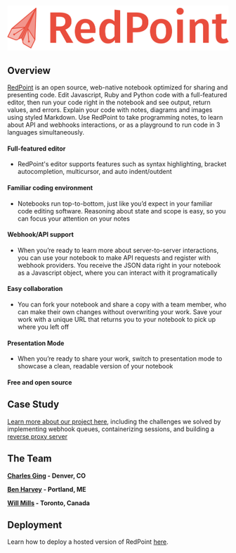 ![](redpoint-brand-logo_horizontal-on_light.png)

## Overview
[RedPoint](http://www.redpointnotebooks.com) is an open source, web-native notebook optimized for sharing and presenting code.  Edit Javascript, Ruby and Python code with a full-featured editor, then run your code right in the notebook and see output, return values, and errors. Explain your code with notes, diagrams and images using styled Markdown.  Use RedPoint to take programming notes, to learn about API and webhooks interactions, or as a playground to run code in 3 languages simultaneously.

#### Full-featured editor
- RedPoint's editor supports features such as syntax highlighting, bracket autocompletion, multicursor, and auto indent/outdent
#### Familiar coding environment
- Notebooks run top-to-bottom, just like you’d expect in your familiar code editing software.  Reasoning about state and scope is easy, so you can focus your attention on your notes
#### Webhook/API support
- When you’re ready to learn more about server-to-server interactions, you can use your notebook to make API requests and register with webhook providers.  You receive the JSON data right in your notebook as a Javascript object, where you can interact with it programatically
#### Easy collaboration
- You can fork your notebook and share a copy with a team member, who can make their own changes without overwriting your work.  Save your work with a unique URL that returns you to your notebook to pick up where you left off 
#### Presentation Mode
- When you’re ready to share your work, switch to presentation mode to showcase a clean, readable version of your notebook
#### Free and open source


## Case Study
[Learn more about our project here](#TODO), including the challenges we solved by implementing webhook queues, containerizing sessions, and building a [reverse proxy server](https://github.com/RedPoint-notebooks/Dispatch-server)

## The Team


**[Charles Ging](#TODO) - Denver, CO**



**[Ben Harvey](#TODO) - Portland, ME**



**[Will Mills](#TODO) - Toronto, Canada**

## Deployment
Learn how to deploy a hosted version of RedPoint [here](https://github.com/redPoint-notebook/redPoint-notebook/blob/master/Self_Deploy_RedPoint/Self-Deploy-README.md).
